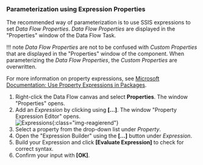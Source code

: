 
### Parameterization using Expression Properties

The recommended way of parameterization is to use SSIS expressions to set *Data Flow Properties*. 
*Data Flow Properties* are displayed in the "Properties" window of the Data Flow Task. 

!!! note
	*Data Flow Properties* are not to be confused with *Custom Properties* that are displayed in the "Properties" window of the component. 
	When parameterizing the *Data Flow Properties*, the *Custom Properties* are overwritten.

For more information on property expressions, see [Microsoft Documentation: Use Property Expressions in Packages](https://learn.microsoft.com/en-us/sql/integration-services/expressions/use-property-expressions-in-packages).

1. Right-click the Data Flow canvas and select **Properties**. The window "Properties" opens.
2. Add an *Expression* by clicking using **[…]**. The window "Property Expression Editor" opens.<br>
![Expressions](../../assets/images/documentation/components/table/xis-expressions.png){:class="img-reagierend"}
3. Select a property from the drop-down list under *Property*.<br>
4. Open the "Expression Builder" using the **[…]** button under *Expression*.
5. Build your Expression and click **[Evaluate Expression]** to check for correct syntax.
6. Confirm your input with **[OK]**.